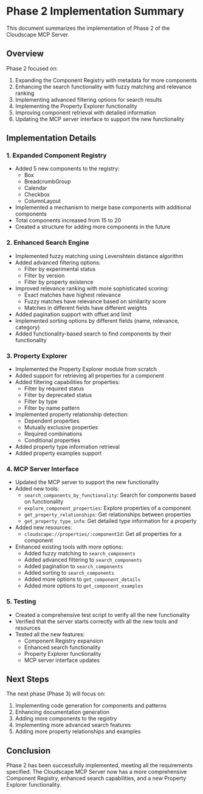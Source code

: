 # Phase 2 Implementation Summary

This document summarizes the implementation of Phase 2 of the Cloudscape MCP Server.

## Overview

Phase 2 focused on:
1. Expanding the Component Registry with metadata for more components
2. Enhancing the search functionality with fuzzy matching and relevance ranking
3. Implementing advanced filtering options for search results
4. Implementing the Property Explorer functionality
5. Improving component retrieval with detailed information
6. Updating the MCP server interface to support the new functionality

## Implementation Details

### 1. Expanded Component Registry

- Added 5 new components to the registry:
  - Box
  - BreadcrumbGroup
  - Calendar
  - Checkbox
  - ColumnLayout
- Implemented a mechanism to merge base components with additional components
- Total components increased from 15 to 20
- Created a structure for adding more components in the future

### 2. Enhanced Search Engine

- Implemented fuzzy matching using Levenshtein distance algorithm
- Added advanced filtering options:
  - Filter by experimental status
  - Filter by version
  - Filter by property existence
- Improved relevance ranking with more sophisticated scoring:
  - Exact matches have highest relevance
  - Fuzzy matches have relevance based on similarity score
  - Matches in different fields have different weights
- Added pagination support with offset and limit
- Implemented sorting options by different fields (name, relevance, category)
- Added functionality-based search to find components by their functionality

### 3. Property Explorer

- Implemented the Property Explorer module from scratch
- Added support for retrieving all properties for a component
- Added filtering capabilities for properties:
  - Filter by required status
  - Filter by deprecated status
  - Filter by type
  - Filter by name pattern
- Implemented property relationship detection:
  - Dependent properties
  - Mutually exclusive properties
  - Required combinations
  - Conditional properties
- Added property type information retrieval
- Added property examples support

### 4. MCP Server Interface

- Updated the MCP server to support the new functionality
- Added new tools:
  - `search_components_by_functionality`: Search for components based on functionality
  - `explore_component_properties`: Explore properties of a component
  - `get_property_relationships`: Get relationships between properties
  - `get_property_type_info`: Get detailed type information for a property
- Added new resources:
  - `cloudscape://properties/:componentId`: Get all properties for a component
- Enhanced existing tools with more options:
  - Added fuzzy matching to `search_components`
  - Added advanced filtering to `search_components`
  - Added pagination to `search_components`
  - Added sorting to `search_components`
  - Added more options to `get_component_details`
  - Added more options to `get_component_examples`

### 5. Testing

- Created a comprehensive test script to verify all the new functionality
- Verified that the server starts correctly with all the new tools and resources
- Tested all the new features:
  - Component Registry expansion
  - Enhanced search functionality
  - Property Explorer functionality
  - MCP server interface updates

## Next Steps

The next phase (Phase 3) will focus on:
1. Implementing code generation for components and patterns
2. Enhancing documentation generation
3. Adding more components to the registry
4. Implementing more advanced search features
5. Adding more property relationships and examples

## Conclusion

Phase 2 has been successfully implemented, meeting all the requirements specified. The Cloudscape MCP Server now has a more comprehensive Component Registry, enhanced search capabilities, and a new Property Explorer functionality.